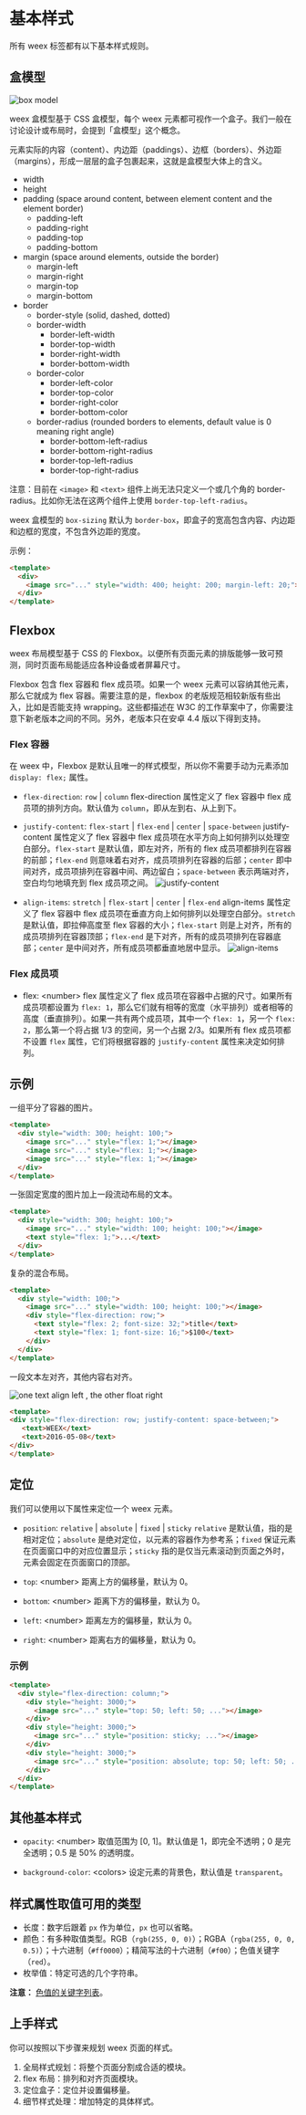 # 基本样式

所有 weex 标签都有以下基本样式规则。

## 盒模型

![box model](http://alibaba.github.io/weex/doc/images/css-boxmodel.png)

weex 盒模型基于 CSS 盒模型，每个 weex 元素都可视作一个盒子。我们一般在讨论设计或布局时，会提到「盒模型」这个概念。

元素实际的内容（content）、内边距（paddings）、边框（borders）、外边距（margins），形成一层层的盒子包裹起来，这就是盒模型大体上的含义。

- width
- height
- padding (space around content, between element content and the element border)
  - padding-left
  - padding-right
  - padding-top
  - padding-bottom
- margin (space around elements, outside the border)
  - margin-left
  - margin-right
  - margin-top
  - margin-bottom
- border
  - border-style (solid, dashed, dotted)
  - border-width
    - border-left-width
    - border-top-width
    - border-right-width
    - border-bottom-width
  - border-color
    - border-left-color
    - border-top-color
    - border-right-color
    - border-bottom-color
  - border-radius (rounded borders to elements, default value is 0 meaning right angle)
    - border-bottom-left-radius
    - border-bottom-right-radius
    - border-top-left-radius
    - border-top-right-radius

注意：目前在 `<image>` 和 `<text>` 组件上尚无法只定义一个或几个角的 border-radius。比如你无法在这两个组件上使用 `border-top-left-radius`。

weex 盒模型的 `box-sizing` 默认为 `border-box`，即盒子的宽高包含内容、内边距和边框的宽度，不包含外边距的宽度。

示例：

```html
<template>
  <div>
    <image src="..." style="width: 400; height: 200; margin-left: 20;"></image>
  </div>
</template>
```

## Flexbox

weex 布局模型基于 CSS 的 Flexbox。以便所有页面元素的排版能够一致可预测，同时页面布局能适应各种设备或者屏幕尺寸。

Flexbox 包含 flex 容器和 flex 成员项。如果一个 weex 元素可以容纳其他元素，那么它就成为 flex 容器。需要注意的是，flexbox 的老版规范相较新版有些出入，比如是否能支持 wrapping。这些都描述在 W3C 的工作草案中了，你需要注意下新老版本之间的不同。另外，老版本只在安卓 4.4 版以下得到支持。

### Flex 容器

在 weex 中，Flexbox 是默认且唯一的样式模型，所以你不需要手动为元素添加 `display: flex;` 属性。

- `flex-direction`: `row` | `column`
flex-direction 属性定义了 flex 容器中 flex 成员项的排列方向。默认值为 `column`，即从左到右、从上到下。

- `justify-content`: `flex-start` | `flex-end` | `center` | `space-between`
justify-content 属性定义了 flex 容器中 flex 成员项在水平方向上如何排列以处理空白部分。`flex-start` 是默认值，即左对齐，所有的 flex 成员项都排列在容器的前部；`flex-end` 则意味着右对齐，成员项排列在容器的后部；`center` 即中间对齐，成员项排列在容器中间、两边留白；`space-between` 表示两端对齐，空白均匀地填充到 flex 成员项之间。
![justify-content](http://alibaba.github.io/weex/doc/images/css-flexbox-justify.svg)

- `align-items`: `stretch` | `flex-start` | `center` | `flex-end`
align-items 属性定义了 flex 容器中 flex 成员项在垂直方向上如何排列以处理空白部分。`stretch` 是默认值，即拉伸高度至 flex 容器的大小；`flex-start` 则是上对齐，所有的成员项排列在容器顶部；`flex-end` 是下对齐，所有的成员项排列在容器底部；`center` 是中间对齐，所有成员项都垂直地居中显示。
![align-items](http://alibaba.github.io/weex/doc/images/css-flexbox-align.jpg)

### Flex 成员项

- flex: &lt;number&gt;
flex 属性定义了 flex 成员项在容器中占据的尺寸。如果所有成员项都设置为 `flex: 1`，那么它们就有相等的宽度（水平排列）或者相等的高度（垂直排列）。如果一共有两个成员项，其中一个 `flex: 1`，另一个 `flex: 2`，那么第一个将占据 1/3 的空间，另一个占据 2/3。如果所有 flex 成员项都不设置 `flex` 属性，它们将根据容器的 `justify-content` 属性来决定如何排列。

## 示例

一组平分了容器的图片。

```html
<template>
  <div style="width: 300; height: 100;">
    <image src="..." style="flex: 1;"></image>
    <image src="..." style="flex: 1;"></image>
    <image src="..." style="flex: 1;"></image>
  </div>
</template>
```

一张固定宽度的图片加上一段流动布局的文本。

```html
<template>
  <div style="width: 300; height: 100;">
    <image src="..." style="width: 100; height: 100;"></image>
    <text style="flex: 1;">...</text>
  </div>
</template>
```

复杂的混合布局。

```html
<template>
  <div style="width: 100;">
    <image src="..." style="width: 100; height: 100;"></image>
    <div style="flex-direction: row;">
      <text style="flex: 2; font-size: 32;">title</text>
      <text style="flex: 1; font-size: 16;">$100</text>
    </div>
  </div>
</template>
```

一段文本左对齐，其他内容右对齐。

![one text align left , the other float right](http://alibaba.github.io/weex/doc/images/css-flexbox-sample.png)

```html
<template>
<div style="flex-direction: row; justify-content: space-between;">
   <text>WEEX</text>
   <text>2016-05-08</text>
</div>
</template>
```

## 定位

我们可以使用以下属性来定位一个 weex 元素。

- `position`: `relative` | `absolute` | `fixed` | `sticky`
`relative` 是默认值，指的是相对定位；`absolute` 是绝对定位，以元素的容器作为参考系；`fixed` 保证元素在页面窗口中的对应位置显示；`sticky` 指的是仅当元素滚动到页面之外时，元素会固定在页面窗口的顶部。

- `top`:  &lt;number&gt;
距离上方的偏移量，默认为 0。

- `bottom`: &lt;number&gt;
距离下方的偏移量，默认为 0。

- `left`: &lt;number&gt;
距离左方的偏移量，默认为 0。

- `right`: &lt;number&gt;
距离右方的偏移量，默认为 0。

### 示例

```html
<template>
  <div style="flex-direction: column;">
    <div style="height: 3000;">
      <image src="..." style="top: 50; left: 50; ..."></image>
    </div>
    <div style="height: 3000;">
      <image src="..." style="position: sticky; ..."></image>
    </div>
    <div style="height: 3000;">
      <image src="..." style="position: absolute; top: 50; left: 50; ..."></image>
    </div>
  </div>
</template>
```

## 其他基本样式

- `opacity`:  &lt;number&gt;
取值范围为 [0, 1]。默认值是 1，即完全不透明；0 是完全透明；0.5 是 50% 的透明度。

- `background-color`: &lt;colors&gt;
设定元素的背景色，默认值是 `transparent`。

## 样式属性取值可用的类型

- 长度：数字后跟着 `px` 作为单位，`px` 也可以省略。
- 颜色：有多种取值类型。RGB（`rgb(255, 0, 0)`）；RGBA（`rgba(255, 0, 0, 0.5)`）；十六进制（`#ff0000`）；精简写法的十六进制（`#f00`）；色值关键字（`red`）。
- 枚举值：特定可选的几个字符串。

**注意：** [色值的关键字列表](https://github.com/alibaba/weex/blob/doc/doc/references/color-names.md)。

## 上手样式

你可以按照以下步骤来规划 weex 页面的样式。

1. 全局样式规划：将整个页面分割成合适的模块。
2. flex 布局：排列和对齐页面模块。
3. 定位盒子：定位并设置偏移量。
4. 细节样式处理：增加特定的具体样式。